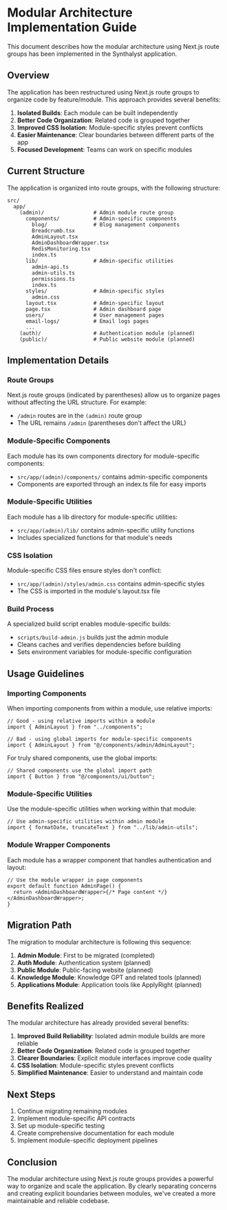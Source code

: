 # Modular Architecture Implementation Guide

This document describes how the modular architecture using Next.js route groups has been implemented in the Synthalyst application.

## Overview

The application has been restructured using Next.js route groups to organize code by feature/module. This approach provides several benefits:

1. **Isolated Builds**: Each module can be built independently
2. **Better Code Organization**: Related code is grouped together
3. **Improved CSS Isolation**: Module-specific styles prevent conflicts
4. **Easier Maintenance**: Clear boundaries between different parts of the app
5. **Focused Development**: Teams can work on specific modules

## Current Structure

The application is organized into route groups, with the following structure:

```
src/
  app/
    (admin)/                # Admin module route group
      components/           # Admin-specific components
        blog/               # Blog management components
        Breadcrumb.tsx
        AdminLayout.tsx
        AdminDashboardWrapper.tsx
        RedisMonitoring.tsx
        index.ts
      lib/                  # Admin-specific utilities
        admin-api.ts
        admin-utils.ts
        permissions.ts
        index.ts
      styles/               # Admin-specific styles
        admin.css
      layout.tsx            # Admin-specific layout
      page.tsx              # Admin dashboard page
      users/                # User management pages
      email-logs/           # Email logs pages
      ...
    (auth)/                 # Authentication module (planned)
    (public)/               # Public website module (planned)
```

## Implementation Details

### Route Groups

Next.js route groups (indicated by parentheses) allow us to organize pages without affecting the URL structure. For example:

- `/admin` routes are in the `(admin)` route group
- The URL remains `/admin` (parentheses don't affect the URL)

### Module-Specific Components

Each module has its own components directory for module-specific components:

- `src/app/(admin)/components/` contains admin-specific components
- Components are exported through an index.ts file for easy imports

### Module-Specific Utilities

Each module has a lib directory for module-specific utilities:

- `src/app/(admin)/lib/` contains admin-specific utility functions
- Includes specialized functions for that module's needs

### CSS Isolation

Module-specific CSS files ensure styles don't conflict:

- `src/app/(admin)/styles/admin.css` contains admin-specific styles
- The CSS is imported in the module's layout.tsx file

### Build Process

A specialized build script enables module-specific builds:

- `scripts/build-admin.js` builds just the admin module
- Cleans caches and verifies dependencies before building
- Sets environment variables for module-specific configuration

## Usage Guidelines

### Importing Components

When importing components from within a module, use relative imports:

```tsx
// Good - using relative imports within a module
import { AdminLayout } from "../components";

// Bad - using global imports for module-specific components
import { AdminLayout } from "@/components/admin/AdminLayout";
```

For truly shared components, use the global imports:

```tsx
// Shared components use the global import path
import { Button } from "@/components/ui/button";
```

### Module-Specific Utilities

Use the module-specific utilities when working within that module:

```tsx
// Use admin-specific utilities within admin module
import { formatDate, truncateText } from "../lib/admin-utils";
```

### Module Wrapper Components

Each module has a wrapper component that handles authentication and layout:

```tsx
// Use the module wrapper in page components
export default function AdminPage() {
  return <AdminDashboardWrapper>{/* Page content */}</AdminDashboardWrapper>;
}
```

## Migration Path

The migration to modular architecture is following this sequence:

1. **Admin Module**: First to be migrated (completed)
2. **Auth Module**: Authentication system (planned)
3. **Public Module**: Public-facing website (planned)
4. **Knowledge Module**: Knowledge GPT and related tools (planned)
5. **Applications Module**: Application tools like ApplyRight (planned)

## Benefits Realized

The modular architecture has already provided several benefits:

1. **Improved Build Reliability**: Isolated admin module builds are more reliable
2. **Better Code Organization**: Related code is grouped together
3. **Clearer Boundaries**: Explicit module interfaces improve code quality
4. **CSS Isolation**: Module-specific styles prevent conflicts
5. **Simplified Maintenance**: Easier to understand and maintain code

## Next Steps

1. Continue migrating remaining modules
2. Implement module-specific API contracts
3. Set up module-specific testing
4. Create comprehensive documentation for each module
5. Implement module-specific deployment pipelines

## Conclusion

The modular architecture using Next.js route groups provides a powerful way to organize and scale the application. By clearly separating concerns and creating explicit boundaries between modules, we've created a more maintainable and reliable codebase.
